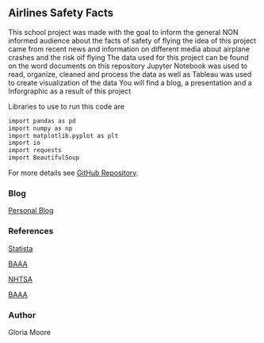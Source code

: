 ## Airlines Safety Facts

This school project was made with the goal to inform the general NON informed audience about the facts of safety of flying the idea of this project came from recent news and information on different media about airplane crashes and the risk oif flying The data used for this project can be found on the word documents on this repository Jupyter Notebook was used to read, organize, cleaned and process the data as well as Tableau was used to create visualization of the data You will find a blog, a presentation and a Inforgraphic as a result of this project



Libraries to use to run this code are

```markdown
import pandas as pd
import numpy as np
import matplotlib.pyplot as plt
import io
import requests
import BeautifulSoup
```

For more details see [GitHub Repository](https://github.com/gloriaypradal/DSC640_Airplane).

### Blog

[Personal Blog](https://gloriaypradal8.wixsite.com/website/post/let-s-fly)

### References

[Statista](https://www.statista.com/statistics/564769/airline-industry-number-of-flights/)

[BAAA](http://www.baaa-acro.com/statistics/crashs-rate-per-year)

[NHTSA](https://www-fars.nhtsa.dot.gov/Main/index.aspx)

[BAAA](http://www.baaa-acro.com/statistics/crashs-rate-per-year)


### Author

Gloria Moore
